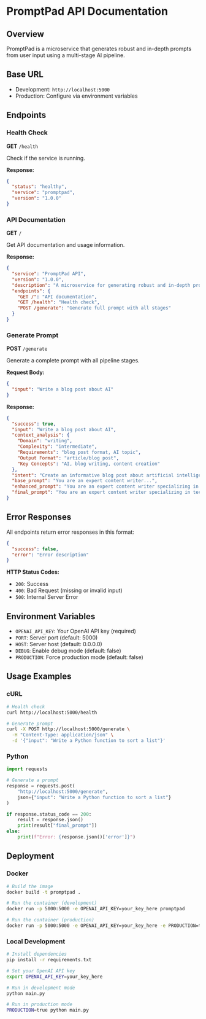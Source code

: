 # PromptPad API Documentation

## Overview

PromptPad is a microservice that generates robust and in-depth prompts from user input using a multi-stage AI pipeline.

## Base URL

- Development: `http://localhost:5000`
- Production: Configure via environment variables

## Endpoints

### Health Check

**GET** `/health`

Check if the service is running.

**Response:**
```json
{
  "status": "healthy",
  "service": "promptpad",
  "version": "1.0.0"
}
```

### API Documentation

**GET** `/`

Get API documentation and usage information.

**Response:**
```json
{
  "service": "PromptPad API",
  "version": "1.0.0",
  "description": "A microservice for generating robust and in-depth prompts",
  "endpoints": {
    "GET /": "API documentation",
    "GET /health": "Health check",
    "POST /generate": "Generate full prompt with all stages"
  }
}
```

### Generate Prompt

**POST** `/generate`

Generate a complete prompt with all pipeline stages.

**Request Body:**
```json
{
  "input": "Write a blog post about AI"
}
```

**Response:**
```json
{
  "success": true,
  "input": "Write a blog post about AI",
  "context_analysis": {
    "Domain": "writing",
    "Complexity": "intermediate",
    "Requirements": "blog post format, AI topic",
    "Output Format": "article/blog post",
    "Key Concepts": "AI, blog writing, content creation"
  },
  "intent": "Create an informative blog post about artificial intelligence for general audience",
  "base_prompt": "You are an expert content writer...",
  "enhanced_prompt": "You are an expert content writer specializing in technology...",
  "final_prompt": "You are an expert content writer specializing in technology and AI..."
}
```

## Error Responses

All endpoints return error responses in this format:

```json
{
  "success": false,
  "error": "Error description"
}
```

**HTTP Status Codes:**
- `200`: Success
- `400`: Bad Request (missing or invalid input)
- `500`: Internal Server Error

## Environment Variables

- `OPENAI_API_KEY`: Your OpenAI API key (required)
- `PORT`: Server port (default: 5000)
- `HOST`: Server host (default: 0.0.0.0)
- `DEBUG`: Enable debug mode (default: false)
- `PRODUCTION`: Force production mode (default: false)

## Usage Examples

### cURL

```bash
# Health check
curl http://localhost:5000/health

# Generate prompt
curl -X POST http://localhost:5000/generate \
  -H "Content-Type: application/json" \
  -d '{"input": "Write a Python function to sort a list"}'
```

### Python

```python
import requests

# Generate a prompt
response = requests.post(
    "http://localhost:5000/generate",
    json={"input": "Write a Python function to sort a list"}
)

if response.status_code == 200:
    result = response.json()
    print(result["final_prompt"])
else:
    print(f"Error: {response.json()['error']}")
```

## Deployment

### Docker

```bash
# Build the image
docker build -t promptpad .

# Run the container (development)
docker run -p 5000:5000 -e OPENAI_API_KEY=your_key_here promptpad

# Run the container (production)
docker run -p 5000:5000 -e OPENAI_API_KEY=your_key_here -e PRODUCTION=true promptpad
```

### Local Development

```bash
# Install dependencies
pip install -r requirements.txt

# Set your OpenAI API key
export OPENAI_API_KEY=your_key_here

# Run in development mode
python main.py

# Run in production mode
PRODUCTION=true python main.py
``` 